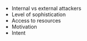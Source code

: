 - Internal vs external attackers
- Level of sophistication
- Access to resources
- Motivation
- Intent